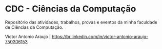 # CDC - Ciências da Computação
Repositório das atividades, trabalhos, provas e eventos da minha faculdade de Ciências da Computação.

Victor Antonio Araujo | https://br.linkedin.com/in/victor-antonio-araujo-750306153 
